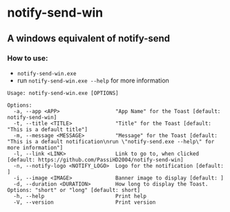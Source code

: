 # notify-send-win
## A windows equivalent of notify-send

### How to use:
- `notify-send-win.exe`
- run `notify-send-win.exe --help` for more information

```
Usage: notify-send-win.exe [OPTIONS]

Options:
  -a, --app <APP>                  "App Name" for the Toast [default: notify-send-win]
  -t, --title <TITLE>              "Title" for the Toast [default: "This is a default title"]
  -m, --message <MESSAGE>          "Message" for the Toast [default: "This is a default notification\nrun \"notify-send.exe --help\" for more information"]
  -l, --link <LINK>                Link to go to, when clicked [default: https://github.com/PassiHD2004/notify-send-win]
  -n, --notify-logo <NOTIFY_LOGO>  Logo for the notification [default: ]
  -i, --image <IMAGE>              Banner image to display [default: ]
  -d, --duration <DURATION>        How long to display the Toast. Options: "short" or "long" [default: short]
  -h, --help                       Print help
  -V, --version                    Print version
```